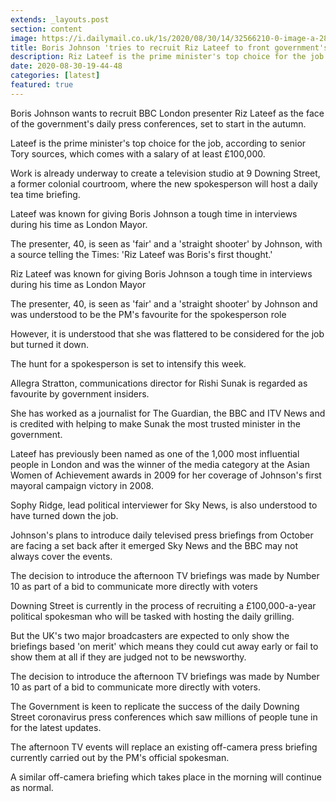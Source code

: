 ```yaml
---
extends: _layouts.post
section: content
image: https://i.dailymail.co.uk/1s/2020/08/30/14/32566210-0-image-a-28_1598794187054.jpg 
title: Boris Johnson 'tries to recruit Riz Lateef to front government's daily press conferences' 
description: Riz Lateef is the prime minister's top choice for the job from 9 Downing Street, according to senior Tory sources, which comes with a salary of at least £100,000. 
date: 2020-08-30-19-44-48 
categories: [latest] 
featured: true 
--- 
```

Boris Johnson wants to recruit BBC London presenter Riz Lateef as the face of the government's daily press conferences, set to start in the autumn.

Lateef is the prime minister's top choice for the job, according to senior Tory sources, which comes with a salary of at least £100,000.   

Work is already underway to create a television studio at 9 Downing Street, a former colonial courtroom, where the new spokesperson will host a daily tea time briefing.  

Lateef was known for giving Boris Johnson a tough time in interviews during his time as London Mayor.

The presenter, 40, is seen as 'fair' and a 'straight shooter' by Johnson, with a source telling the Times: 'Riz Lateef was Boris's first thought.'

Riz Lateef was known for giving Boris Johnson a tough time in interviews during his time as London Mayor

The presenter, 40, is seen as 'fair' and a 'straight shooter' by Johnson and was understood to be the PM's favourite for the spokesperson role

However, it is understood that she was flattered to be considered for the job but turned it down. 

The hunt for a spokesperson is set to intensify this week. 

Allegra Stratton, communications director for Rishi Sunak is regarded as favourite by government insiders.

She has worked as a journalist for The Guardian, the BBC and ITV News and is credited with helping to make Sunak the most trusted minister in the government.

Lateef has previously been named as one of the 1,000 most influential people in London and was the winner of the media category at the Asian Women of Achievement awards in 2009 for her coverage of Johnson's first mayoral campaign victory in 2008.

Sophy Ridge, lead political interviewer for Sky News, is also understood to have turned down the job.

Johnson's plans to introduce daily televised press briefings from October are facing a set back after it emerged Sky News and the BBC may not always cover the events. 

The decision to introduce the afternoon TV briefings was made by Number 10 as part of a bid to communicate more directly with voters

Downing Street is currently in the process of recruiting a £100,000-a-year political spokesman who will be tasked with hosting the daily grilling. 

But the UK's two major broadcasters are expected to only show the briefings based 'on merit' which means they could cut away early or fail to show them at all if they are judged not to be newsworthy. 

The decision to introduce the afternoon TV briefings was made by Number 10 as part of a bid to communicate more directly with voters. 

The Government is keen to replicate the success of the daily Downing Street coronavirus press conferences which saw millions of people tune in for the latest updates.

The afternoon TV events will replace an existing off-camera press briefing currently carried out by the PM's official spokesman. 

A similar off-camera briefing which takes place in the morning will continue as normal.   


